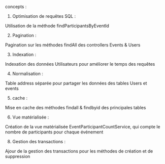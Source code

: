 concepts : 

1. Optimisation de requêtes SQL :

Utilisation de la méthode findParticipantsByEventId

2. Pagination : 

Pagination sur les méthodes findAll des controllers Events & Users

3. Indexation :

Indexation des données Utilisateurs pour améliorer le temps des requêtes

4. Normalisation : 

Table address séparée pour partager les données des tables Users et events

5. cache :

Mise en cache des méthodes findall & findbyid des principales tables 

6. Vue matérialisée : 

Création de la vue matérialisée EventParticipantCountService, qui compte le nombre
de participants pour chaque événement

8. Gestion des transactions :

Ajour de la gestion des transactions pour les méthodes de création et de suppression

